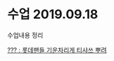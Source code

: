 # 수업 2019.09.18
수업내용 정리

[??? : 롯데팬들 기운차리게 티샤쓰 뿌려](https://github.com/chucksan/php_201840206/blob/master/201840206_김민우_4주차%20보고서.pptx)